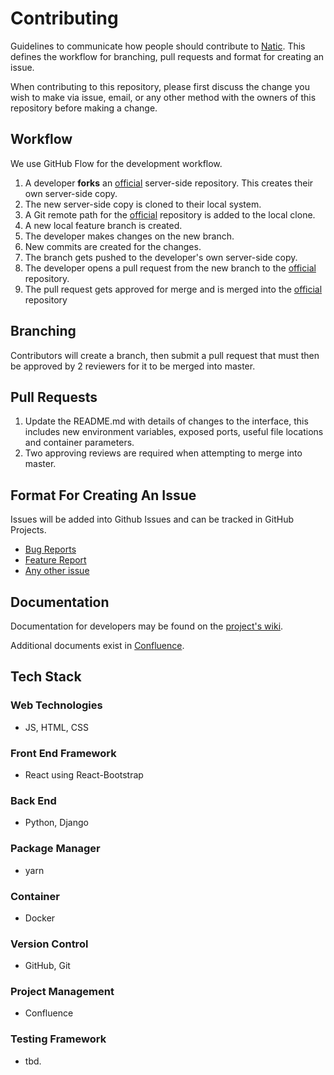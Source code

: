 # Contributing

Guidelines to communicate how people should contribute to [Natic](https://github.com/NaticOrg/natic/). This
 defines the workflow for branching, pull requests and format for creating an issue.

 When contributing to this repository, please first discuss the change you wish to make via issue, email, or any other method with the owners of this repository before making a change.

## Workflow

We use GitHub Flow for the development workflow.

1. A developer **forks** an [official](https://github.com/NaticOrg/natic) server-side repository. This creates their own server-side copy.
2. The new server-side copy is cloned to their local system.
3. A Git remote path for the [official](https://github.com/NaticOrg/natic) repository is added to the local clone.
4. A new local feature branch is created.
5. The developer makes changes on the new branch.
6. New commits are created for the changes.
7. The branch gets pushed to the developer's own server-side copy.
8. The developer opens a pull request from the new branch to the [official](https://github.com/NaticOrg/natic) repository.
9. The pull request gets approved for merge and is merged into the [official](https://github.com/NaticOrg/natic) repository

## Branching

Contributors will create a branch, then submit a pull request that must then be
 approved by 2 reviewers for it to be merged into master.

## Pull Requests

1. Update the README.md with details of changes to the interface, this includes new environment variables, exposed ports, useful file locations and container parameters.
2. Two approving reviews are required when attempting to merge into master.

## Format For Creating An Issue

Issues will be added into Github Issues and can be tracked in GitHub Projects.

* [Bug Reports](https://github.com/NaticOrg/natic/blob/main/.github/ISSUE_TEMPLATE/bug_report.md)
* [Feature Report](https://github.com/NaticOrg/natic/blob/main/.github/ISSUE_TEMPLATE/feature_request.md)
* [Any other issue](https://github.com/NaticOrg/natic/blob/main/.github/ISSUE_TEMPLATE/any-other-issue.md)

## Documentation

Documentation for developers may be found on the [project's wiki](https://github.com/NaticOrg/natic/).

Additional documents exist in [Confluence](https://natic.atlassian.net/wiki).

## Tech Stack

### Web Technologies
- JS, HTML, CSS
### Front End Framework
- React using React-Bootstrap
### Back End
- Python, Django
### Package Manager
- yarn
### Container
- Docker
### Version Control
- GitHub, Git
### Project Management 
- Confluence
### Testing Framework 
- tbd.
